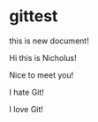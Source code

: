 # gittest

this is new document!

Hi this is Nicholus!

Nice to meet you!

I hate Git!

I love Git!

